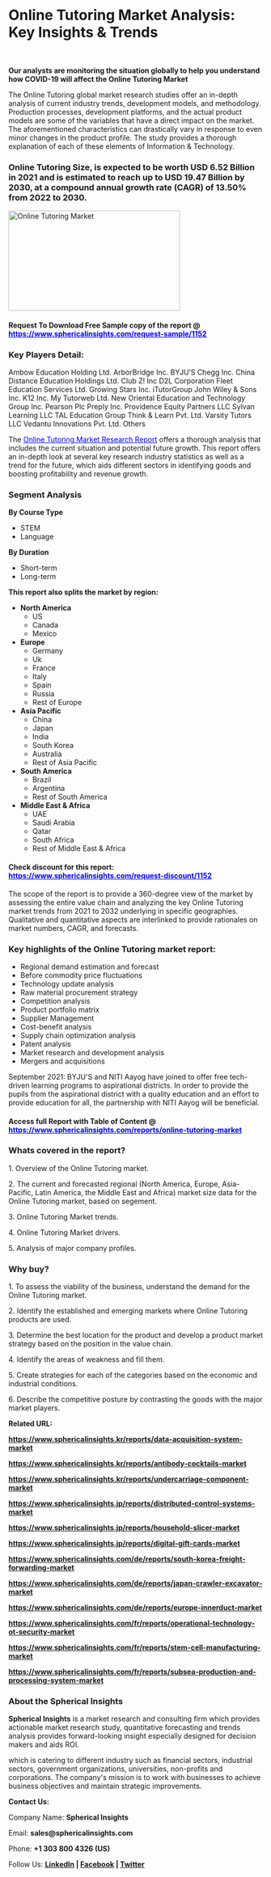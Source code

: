 <p>&nbsp;</p>
<h1><strong>Online Tutoring Market Analysis: Key Insights &amp; Trends</strong></h1>
<p>&nbsp;</p>
<p><strong>Our analysts are monitoring the situation globally to help you understand how COVID-19 will affect the Online Tutoring Market</strong></p>
<p>The Online Tutoring global market research studies offer an in-depth analysis of current industry trends, development models, and methodology. Production processes, development platforms, and the actual product models are some of the variables that have a direct impact on the market. The aforementioned characteristics can drastically vary in response to even minor changes in the product profile. The study provides a thorough explanation of each of these elements of Information &amp; Technology.</p>
<h3>Online Tutoring Size, is expected to be worth USD 6.52 Billion in 2021 and is estimated to reach up to USD 19.47 Billion by 2030, at a compound annual growth rate (CAGR) of 13.50% from 2022 to 2030.</h3>
<p><img src="https://www.sphericalinsights.com/images/rd/online-tutoring-market.png" alt="Online Tutoring Market" width="339" height="198" /></p>
<h4>Request To Download Free Sample copy of the report @ <span style="color: #0000ff;"><a style="color: #0000ff;" href="https://www.sphericalinsights.com/request-sample/1152" target="_blank">https://www.sphericalinsights.com/request-sample/1152</a></span></h4>
<h3><strong>Key Players Detail:</strong></h3>
<p>Ambow Education Holding Ltd. ArborBridge Inc. BYJU&rsquo;S Chegg Inc. China Distance Education Holdings Ltd. Club Z! Inc D2L Corporation Fleet Education Services Ltd. Growing Stars Inc. iTutorGroup John Wiley &amp; Sons Inc. K12 Inc. My Tutorweb Ltd. New Oriental Education and Technology Group Inc. Pearson Plc Preply Inc. Providence Equity Partners LLC Sylvan Learning LLC TAL Education Group Think &amp; Learn Pvt. Ltd. Varsity Tutors LLC Vedantu Innovations Pvt. Ltd. Others</p>
<p>The <span style="color: #0000ff;"><a style="color: #0000ff;" href="https://www.sphericalinsights.com/reports/online-tutoring-market" target="_blank">Online Tutoring Market Research Report</a></span> offers a thorough analysis that includes the current situation and potential future growth. This report offers an in-depth look at several key research industry statistics as well as a trend for the future, which aids different sectors in identifying goods and boosting profitability and revenue growth.</p>
<h3><strong>Segment Analysis </strong></h3>
<p><strong>By&nbsp;</strong><strong>Course Type</strong></p>
<ul>
<li>STEM</li>
<li>Language</li>
</ul>
<p><strong>By&nbsp;</strong><strong>Duration</strong></p>
<ul>
<li>Short-term</li>
<li>Long-term</li>
</ul>
<p><strong>This report also splits the market by region:</strong></p>
<ul>
<li><strong>North America</strong>
<ul>
<li>US</li>
<li>Canada</li>
<li>Mexico</li>
</ul>
</li>
<li><strong>Europe</strong>
<ul>
<li>Germany</li>
<li>Uk</li>
<li>France</li>
<li>Italy</li>
<li>Spain</li>
<li>Russia</li>
<li>Rest of Europe</li>
</ul>
</li>
<li><strong>Asia Pacific</strong>
<ul>
<li>China</li>
<li>Japan</li>
<li>India</li>
<li>South Korea</li>
<li>Australia</li>
<li>Rest of Asia Pacific</li>
</ul>
</li>
<li><strong>South America</strong>
<ul>
<li>Brazil</li>
<li>Argentina</li>
<li>Rest of South America</li>
</ul>
</li>
<li><strong>Middle East &amp; Africa</strong>
<ul>
<li>UAE</li>
<li>Saudi Arabia</li>
<li>Qatar</li>
<li>South Africa</li>
<li>Rest of Middle East &amp; Africa</li>
</ul>
</li>
</ul>
<h4>Check discount for this report: <span style="color: #0000ff;"><a style="color: #0000ff;" href="https://www.sphericalinsights.com/request-discount/1152" target="_blank">https://www.sphericalinsights.com/request-discount/1152</a></span></h4>
<p>The scope of the report is to provide a 360-degree view of the market by assessing the entire value chain and analyzing the key Online Tutoring market trends from 2021 to 2032 underlying in specific geographies. Qualitative and quantitative aspects are interlinked to provide rationales on market numbers, CAGR, and forecasts.</p>
<h3><strong>Key highlights of the Online Tutoring market report:</strong></h3>
<ul>
<li>Regional demand estimation and forecast</li>
<li>Before commodity price fluctuations</li>
<li>Technology update analysis</li>
<li>Raw material procurement strategy</li>
<li>Competition analysis</li>
<li>Product portfolio matrix</li>
<li>Supplier Management</li>
<li>Cost-benefit analysis</li>
<li>Supply chain optimization analysis</li>
<li>Patent analysis</li>
<li>Market research and development analysis</li>
<li>Mergers and acquisitions</li>
</ul>
<p>September 2021: BYJU'S and NITI Aayog have joined to offer free tech-driven learning programs to aspirational districts. In order to provide the pupils from the aspirational district with a quality education and an effort to provide education for all, the partnership with NITI Aayog will be beneficial.</p>
<h4>Access full Report with Table of Content @ <span style="color: #0000ff;"><a style="color: #0000ff;" href="https://www.sphericalinsights.com/reports/online-tutoring-market" target="_blank">https://www.sphericalinsights.com/reports/online-tutoring-market</a></span></h4>
<h3><strong>Whats covered in the report?</strong></h3>
<p>1. Overview of the Online Tutoring market.</p>
<p>2. The current and forecasted regional (North America, Europe, Asia-Pacific, Latin America, the Middle East and Africa) market size data for the Online Tutoring market, based on segement.</p>
<p>3. Online Tutoring Market trends.</p>
<p>4. Online Tutoring Market drivers.</p>
<p>5. Analysis of major company profiles.</p>
<h3><strong>Why buy?</strong></h3>
<p>1. To assess the viability of the business, understand the demand for the Online Tutoring market.</p>
<p>2. Identify the established and emerging markets where Online Tutoring products are used.</p>
<p>3. Determine the best location for the product and develop a product market strategy based on the position in the value chain.</p>
<p>4. Identify the areas of weakness and fill them.</p>
<p>5. Create strategies for each of the categories based on the economic and industrial conditions.</p>
<p>6. Describe the competitive posture by contrasting the goods with the major market players.</p>
<p><strong>Related URL:</strong></p>
<p><strong><a href="https://www.sphericalinsights.kr/reports/data-acquisition-system-markethttps://www.sphericalinsights.kr/reports/antibody-cocktails-markethttps://www.sphericalinsights.kr/reports/undercarriage-component-market">https://www.sphericalinsights.kr/reports/data-acquisition-system-market</a></strong></p>
<p><strong><a href="https://www.sphericalinsights.kr/reports/data-acquisition-system-markethttps://www.sphericalinsights.kr/reports/antibody-cocktails-markethttps://www.sphericalinsights.kr/reports/undercarriage-component-market">https://www.sphericalinsights.kr/reports/antibody-cocktails-market</a></strong></p>
<p><strong><a href="https://www.sphericalinsights.kr/reports/data-acquisition-system-markethttps://www.sphericalinsights.kr/reports/antibody-cocktails-markethttps://www.sphericalinsights.kr/reports/undercarriage-component-market">https://www.sphericalinsights.kr/reports/undercarriage-component-market</a></strong></p>
<p><strong><a href="https://www.sphericalinsights.jp/reports/distributed-control-systems-markethttps://www.sphericalinsights.jp/reports/household-slicer-markethttps://www.sphericalinsights.jp/reports/digital-gift-cards-market">https://www.sphericalinsights.jp/reports/distributed-control-systems-market</a></strong></p>
<p><strong><a href="https://www.sphericalinsights.jp/reports/distributed-control-systems-markethttps://www.sphericalinsights.jp/reports/household-slicer-markethttps://www.sphericalinsights.jp/reports/digital-gift-cards-market">https://www.sphericalinsights.jp/reports/household-slicer-market</a></strong></p>
<p><strong><a href="https://www.sphericalinsights.jp/reports/distributed-control-systems-markethttps://www.sphericalinsights.jp/reports/household-slicer-markethttps://www.sphericalinsights.jp/reports/digital-gift-cards-market">https://www.sphericalinsights.jp/reports/digital-gift-cards-market</a></strong></p>
<p><strong><a href="https://www.sphericalinsights.com/de/reports/south-korea-freight-forwarding-markethttps://www.sphericalinsights.com/de/reports/japan-crawler-excavator-markethttps://www.sphericalinsights.com/de/reports/europe-innerduct-market">https://www.sphericalinsights.com/de/reports/south-korea-freight-forwarding-market</a></strong></p>
<p><strong><a href="https://www.sphericalinsights.com/de/reports/south-korea-freight-forwarding-markethttps://www.sphericalinsights.com/de/reports/japan-crawler-excavator-markethttps://www.sphericalinsights.com/de/reports/europe-innerduct-market">https://www.sphericalinsights.com/de/reports/japan-crawler-excavator-market</a></strong></p>
<p><strong><a href="https://www.sphericalinsights.com/de/reports/south-korea-freight-forwarding-markethttps://www.sphericalinsights.com/de/reports/japan-crawler-excavator-markethttps://www.sphericalinsights.com/de/reports/europe-innerduct-market">https://www.sphericalinsights.com/de/reports/europe-innerduct-market</a></strong></p>
<p><strong><a href="https://www.sphericalinsights.com/fr/reports/operational-technology-ot-security-markethttps://www.sphericalinsights.com/fr/reports/stem-cell-manufacturing-markethttps://www.sphericalinsights.com/fr/reports/subsea-production-and-processing-system-market">https://www.sphericalinsights.com/fr/reports/operational-technology-ot-security-market</a></strong></p>
<p><strong><a href="https://www.sphericalinsights.com/fr/reports/operational-technology-ot-security-markethttps://www.sphericalinsights.com/fr/reports/stem-cell-manufacturing-markethttps://www.sphericalinsights.com/fr/reports/subsea-production-and-processing-system-market">https://www.sphericalinsights.com/fr/reports/stem-cell-manufacturing-market</a></strong></p>
<p><strong><a href="https://www.sphericalinsights.com/fr/reports/operational-technology-ot-security-markethttps://www.sphericalinsights.com/fr/reports/stem-cell-manufacturing-markethttps://www.sphericalinsights.com/fr/reports/subsea-production-and-processing-system-market">https://www.sphericalinsights.com/fr/reports/subsea-production-and-processing-system-market</a></strong></p>
<h3><strong>About the Spherical Insights</strong></h3>
<p><strong>Spherical Insights</strong> is a market research and consulting firm which provides actionable market research study, quantitative forecasting and trends analysis provides forward-looking insight especially designed for decision makers and aids ROI.</p>
<p>which is catering to different industry such as financial sectors, industrial sectors, government organizations, universities, non-profits and corporations. The company's mission is to work with businesses to achieve business objectives and maintain strategic improvements.</p>
<p><strong>Contact Us:</strong></p>
<p>Company Name: <strong>Spherical Insights</strong></p>
<p>Email: <strong>sales@sphericalinsights.com</strong></p>
<p>Phone: <strong>+1 303 800 4326 (US)</strong></p>
<p>Follow Us: <strong><a href="https://www.linkedin.com/company/spherical-insight/"><u>LinkedIn</u></a> | <a href="https://www.facebook.com/sphericalinsights35"><u>Facebook</u></a> | <a href="https://twitter.com/SInsights_US"><u>Twitter</u></a></strong></p>
